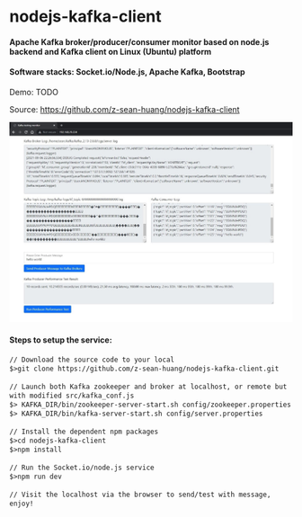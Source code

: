 # nodejs-kafka-client
#### Apache Kafka broker/producer/consumer monitor based on node.js backend and Kafka client on Linux (Ubuntu) platform

#### Software stacks: Socket.io/Node.js, Apache Kafka, Bootstrap

Demo: TODO

Source: https://github.com/z-sean-huang/nodejs-kafka-client

![nodejs-kafka-client screenshot](http://github.com/z-sean-huang/nodejs-kafka-client/blob/main/screenshots/nodejs_kafka_client_01.JPG?raw=true)

#### Steps to setup the service:
```
// Download the source code to your local
$>git clone https://github.com/z-sean-huang/nodejs-kafka-client.git

// Launch both Kafka zookeeper and broker at localhost, or remote but with modified src/kafka_conf.js
$> KAFKA_DIR/bin/zookeeper-server-start.sh config/zookeeper.properties 
$> KAFKA_DIR/bin/kafka-server-start.sh config/server.properties

// Install the dependent npm packages
$>cd nodejs-kafka-client
$>npm install

// Run the Socket.io/node.js service
$>npm run dev

// Visit the localhost via the browser to send/test with message, enjoy!

```
